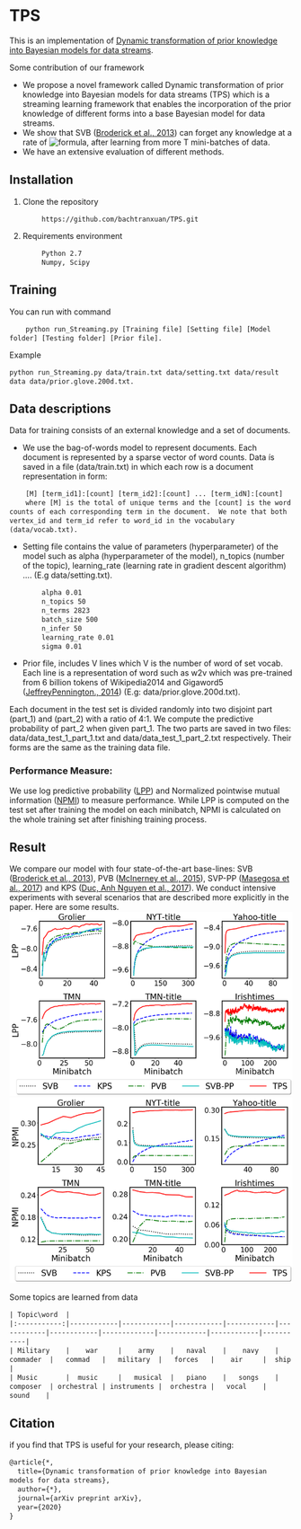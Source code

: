 

# TPS
This is an implementation of [Dynamic transformation of prior knowledge into Bayesian models for data streams](link).

Some contribution of our framework
*	We propose a novel framework called Dynamic transformation of prior knowledge into Bayesian models for data streams (TPS) which is a streaming learning framework that enables the incorporation of the prior knowledge of different forms into a base Bayesian model for data streams.
*	 We show that SVB ([Broderick et al., 2013](https://arxiv.org/pdf/1307.6769.pdf)) can forget any knowledge at a rate of ![formula](https://render.githubusercontent.com/render/math?math=O(T^{-1})), after learning from more T mini-batches of data.
*	We have an extensive evaluation of different methods.

## Installation
1. Clone the repository
```
		https://github.com/bachtranxuan/TPS.git
``` 
2. Requirements environment
```
		Python 2.7
		Numpy, Scipy
```
## Training
You can run with command
```
	python run_Streaming.py [Training file] [Setting file] [Model folder] [Testing folder] [Prior file].
```
Example
```
python run_Streaming.py data/train.txt data/setting.txt data/result data data/prior.glove.200d.txt.
```
## Data descriptions
Data for training consists of an external knowledge and a set of documents.
*	We use the bag-of-words model to represent documents. Each document is represented by a sparse vector of word counts. Data ís saved in a file (data/train.txt) in which each row is a document representation in form:
```
	[M] [term_id1]:[count] [term_id2]:[count] ... [term_idN]:[count]
	where [M] is the total of unique terms and the [count] is the word counts of each corresponding term in the document.  We note that both vertex_id and term_id refer to word_id in the vocabulary (data/vocab.txt).
```
*	Setting file contains the value of parameters (hyperparameter) of the model such as alpha (hyperparameter of the model), n_topics (number of the topic), learning_rate (learning rate in gradient descent algorithm) .... (E.g data/setting.txt). 
```
		alpha 0.01
		n_topics 50
		n_terms 2823
		batch_size 500
		n_infer 50
		learning_rate 0.01
		sigma 0.01
```
*	Prior file, includes V lines which V is the number of word of set vocab. Each line is a representation of word such as w2v which was pre-trained from 6 billion tokens of Wikipedia2014 and Gigaword5 ([JeffreyPennington., 2014](https://nlp.stanford.edu/projects/glove/)) (E.g: data/prior.glove.200d.txt).

Each document in the test set is divided randomly into two disjoint part (part_1) and (part_2) with a ratio of 4:1. We compute the predictive probability of part_2 when given part_1. The two parts are saved in two files: data/data_test_1_part_1.txt and data/data_test_1_part_2.txt respectively.  Their forms are the same as the training data file.

### Performance Measure:
We use log predictive probability ([LPP](http://jmlr.org/papers/v14/hoffman13a.html))  and Normalized pointwise mutual information ([NPMI](https://www.aclweb.org/anthology/E14-1056/)) to measure performance. While LPP is computed on the test set after training the model on each minibatch, NPMI is calculated on the whole training set after finishing training process. 

## Result
We compare our model with four state-of-the-art base-lines:
SVB ([Broderick et al., 2013](https://arxiv.org/pdf/1307.6769.pdf)), PVB ([McInerney et al.,  2015](https://arxiv.org/pdf/1507.05253.pdf)), SVP-PP ([Masegosa et al., 2017](http://proceedings.mlr.press/v70/masegosa17a/masegosa17a.pdf)) and KPS ([Duc, Anh Nguyen et al., 2017](https://link.springer.com/chapter/10.1007/978-3-319-57529-2_20)). We conduct intensive experiments with several scenarios that are described more explicitly in the paper. Here are some results.
![Log predictive probability](./figures/perplexities.png)
![Normalized pointwise mutual information](./figures/npmi.png)

Some topics are learned from data
```
| Topic\word  |   
|:-----------:|------------|------------|------------|------------|------------|------------|-------------|------------|------------|-----------|
| Military    |    war     |    army    |   naval    |    navy    |  commader  |   commad   |   military  |   forces   |    air     |  ship     |
| Music       |  music     |   musical  |   piano    |   songs    |  composer  | orchestral | instruments |  orchestra |   vocal    |  sound    |
``` 
## Citation
if you find that TPS is useful for your research, please citing:
```
@article{*,
  title={Dynamic transformation of prior knowledge into Bayesian models for data streams},
  author={*},
  journal={arXiv preprint arXiv},
  year={2020}
}
```

